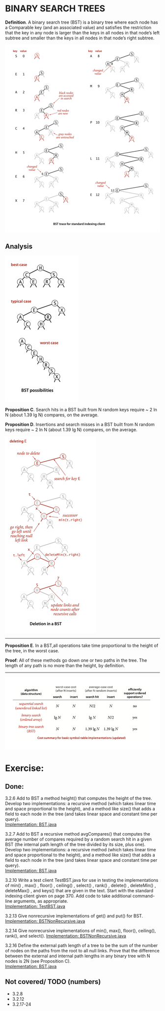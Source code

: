 # BINARY SEARCH TREES

**Definition**. A binary search tree (BST) is a binary tree where
each node has a Comparable key (and an associated value) and
satisfies the restriction that the key in any node is larger than
the keys in all nodes in that node’s left subtree and smaller
than the keys in all nodes in that node’s right subtree.

![img.png](../../resources/BST_trace.png)

## Analysis

![img.png](../../resources/BST_posibilities.png)

**Proposition C**. Search hits in a BST built from N random keys
require ~ 2 ln N (about 1.39 lg N) compares, on the average.

**Proposition D**. Insertions and search misses in a BST built from N
random keys require ~ 2 ln N (about 1.39 lg N) compares,
on the average.

![img.png](../../resources/deletion_in_BST.png)

___
**Proposition E**. In a BST,all operations take time proportional to
the height of the tree, in the worst case.

**Proof**: All of these methods go down one or two paths in the tree.
The length of any path is no more than the height, by definition.
***

![img.png](../../resources/BST_summary.png)

# Exercise:

## Done:

3.2.6 Add to BST a method height() that computes the height of the
tree. Develop two implementations: a recursive method (which takes
linear time and space proportional to the height), and a method
like size() that adds a field to each node in the tree (and takes
linear space and constant time per query).  
[Implementation: BST.java](./BST.java)

3.2.7 Add to BST a recursive method avgCompares() that computes the average number of
compares required by a random search hit in a given BST (the internal path length of the
tree divided by its size, plus one). Develop two implementations: a recursive method
(which takes linear time and space proportional to the height), and a method like size()
that adds a field to each node in the tree (and takes linear space and constant time per query).  
[Implementation: BST.java](./BST.java)

3.2.10 Write a test client TestBST.java for use in testing the implementations of
min() , max() , floor() , ceiling() , select() , rank() , delete() , deleteMin() ,
deleteMax() , and keys() that are given in the text. Start with the standard indexing
client given on page 370. Add code to take additional command-line arguments, as appropriate.  
[Implementation: TestBST.java](./exercises/TestBST.java)

3.2.13 Give nonrecursive implementations of get() and put() for BST.  
[Implementation: BSTNonRecursive.java](./BSTNonRecursive.java)

3.2.14 Give nonrecursive implementations of min(), max(), floor(), ceiling(), rank(), and select().
[Implementation: BSTNonRecursive.java](./BSTNonRecursive.java)

3.2.16 Define the external path length of a tree to be the sum of the number of nodes on
the paths from the root to all null links. Prove that the difference between the external
and internal path lengths in any binary tree with N nodes is 2N (see Proposition C).  
[Implementation: BST.java](./BST.java)

## Not covered/ TODO (numbers)

- 3.2.8
- 3.2.12
- 3.2.17-24
